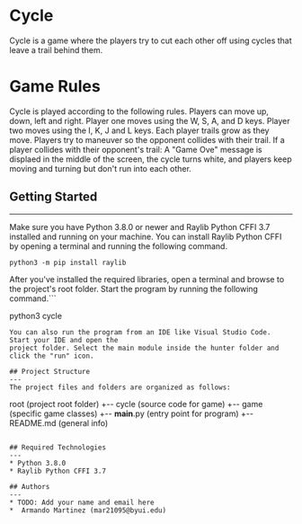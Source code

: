 # Cycle
Cycle is a game where the players try to cut each other off using cycles that leave a trail behind them.

# Game Rules
Cycle is played according to the following rules.
Players can move up, down, left and right. Player one moves using the W, S, A, and D keys. Player two moves using the I, K, J and L keys. Each player trails grow as they move. Players try to maneuver so the opponent collides with their trail. If a player collides with their opponent's trail: A "Game Ove" message is displaed in the middle of the screen, the cycle turns white, and players keep moving and turning but don't run into each other.



## Getting Started
---
Make sure you have Python 3.8.0 or newer and Raylib Python CFFI 3.7 installed and running on your machine. You can install Raylib Python CFFI by opening a terminal and running the following command.
```
python3 -m pip install raylib
```
After you've installed the required libraries, open a terminal and browse to the project's root folder. Start the program by running the following command.```

python3 cycle
```
You can also run the program from an IDE like Visual Studio Code. Start your IDE and open the 
project folder. Select the main module inside the hunter folder and click the "run" icon.

## Project Structure
---
The project files and folders are organized as follows:
```
root                    (project root folder)
+-- cycle               (source code for game)
  +-- game              (specific game classes)
  +-- __main__.py       (entry point for program)
+-- README.md           (general info)
```

## Required Technologies
---
* Python 3.8.0
* Raylib Python CFFI 3.7

## Authors
---
* TODO: Add your name and email here
*  Armando Martinez (mar21095@byui.edu)